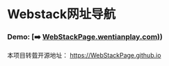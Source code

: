 Webstack网址导航
===
### Demo: [➡️ [WebStackPage.wentianplay.com)](https://WebStackPage.wentianplay.com))

本项目转臷开源地址： https://WebStackPage.github.io
